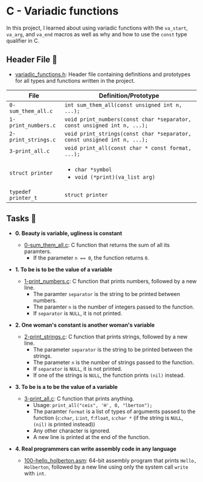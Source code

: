 # C - Variadic functions

In this project, I learned about using variadic functions with the `va_start`,
`va_arg`, and `va_end` macros as well as why and how to use the `const` type qualifier in C.

## Header File :file_folder:

- [variadic_functions.h](./variadic_functions.h): Header file containing definitions and
  prototypes for all types and functions written in the project.

| File                | Definition/Prototype                                                    |
| ------------------- | ----------------------------------------------------------------------- |
| `0-sum_them_all.c`  | `int sum_them_all(const unsigned int n, ...);`                          |
| `1-print_numbers.c` | `void print_numbers(const char *separator, const unsigned int n, ...);` |
| `2-print_strings.c` | `void print_strings(const char *separator, const unsigned int n, ...);` |
| `3-print_all.c`     | `void print_all(const char * const format, ...);`                       |
| `struct printer`    | <ul><li>`char *symbol`</li><li>`void (*print)(va_list arg)`</li></ul>   |
| `typedef printer_t` | `struct printer`                                                        |

## Tasks :page_with_curl:

- **0. Beauty is variable, ugliness is constant**

  - [0-sum_them_all.c](./0-sum_them_all.c): C function that returns the sum of
    all its paramters.
    - If the parameter `n == 0`, the function returns `0`.

- **1. To be is to be the value of a variable**

  - [1-print_numbers.c](./1-print_numbers.c): C function that prints numbers,
    followed by a new line.
    - The paramter `separator` is the string to be printed between numbers.
    - The paramter `n` is the number of integers passed to the function.
    - If `separator` is `NULL`, it is not printed.

- **2. One woman's constant is another woman's variable**

  - [2-print_strings.c](./2-print_strings.c): C function that prints strings,
    followed by a new line.
    - The parameter `separator` is the string to be printed between the strings.
    - The parameter `n` is the number of strings passed to the function.
    - If `separator` is `NULL`, it is not printed.
    - If one of the strings is `NULL`, the function prints `(nil)` instead.

- **3. To be is a to be the value of a variable**

  - [3-print_all.c](./3-print_all.c): C function that prints anything.
    - Usage: `print_all("ceis", 'H', 0, "lberton");`
    - The paramter `format` is a list of types of arguments passed to the function
      (`c`:`char`, `i`:`int`, `f`:`float`, `s`:`char *` (if the string is
      `NULL`, `(nil)` is printed instead))
    - Any other character is ignored.
    - A new line is printed at the end of the function.

- **4. Real programmers can write assembly code in any language**
  - [100-hello_holberton.asm](./100-hello_holberton.asm): 64-bit assembly program that
    prints `Hello, Holberton`, followed by a new line using only the system call
    `write` with `int`.
